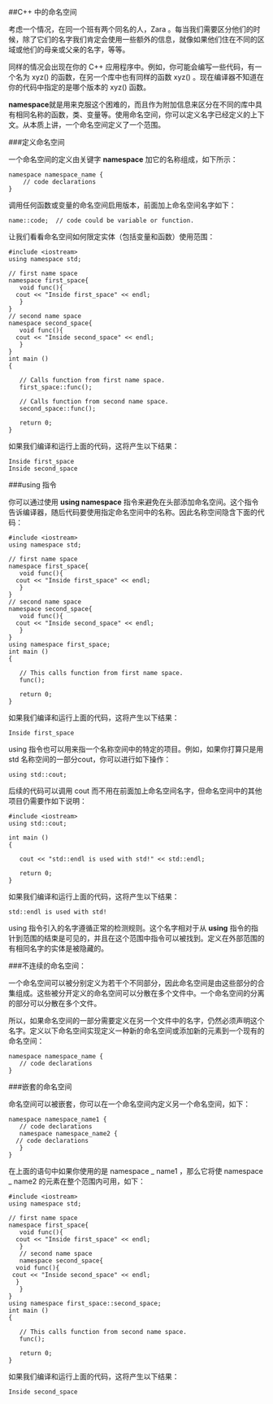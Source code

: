 ##C++ 中的命名空间

考虑一个情况，在同一个班有两个同名的人，Zara 。每当我们需要区分他们的时候，除了它们的名字我们肯定会使用一些额外的信息，就像如果他们住在不同的区域或他们的母亲或父亲的名字，等等。

同样的情况会出现在你的 C++ 应用程序中。例如，你可能会编写一些代码，有一个名为 xyz() 的函数，在另一个库中也有同样的函数 xyz() 。现在编译器不知道在你的代码中指定的是哪个版本的 xyz() 函数。

**namespace**就是用来克服这个困难的，而且作为附加信息来区分在不同的库中具有相同名称的函数，类、变量等。使用命名空间，你可以定义名字已经定义的上下文。从本质上讲，一个命名空间定义了一个范围。

###定义命名空间

一个命名空间的定义由关键字 **namespace** 加它的名称组成，如下所示：

	namespace namespace_name {
   		// code declarations
	}

调用任何函数或变量的命名空间启用版本，前面加上命名空间名字如下：


    name::code;  // code could be variable or function.

让我们看看命名空间如何限定实体（包括变量和函数）使用范围：

    #include <iostream>
    using namespace std;
    
    // first name space
    namespace first_space{
       void func(){
      cout << "Inside first_space" << endl;
       }
    }
    // second name space
    namespace second_space{
       void func(){
      cout << "Inside second_space" << endl;
       }
    }
    int main ()
    {
     
       // Calls function from first name space.
       first_space::func();
       
       // Calls function from second name space.
       second_space::func(); 
    
       return 0;
    }

如果我们编译和运行上面的代码，这将产生以下结果：

    Inside first_space
    Inside second_space

###using 指令

你可以通过使用 **using namespace** 指令来避免在头部添加命名空间。这个指令告诉编译器，随后代码要使用指定命名空间中的名称。因此名称空间隐含下面的代码：

    #include <iostream>
    using namespace std;
    
    // first name space
    namespace first_space{
       void func(){
      cout << "Inside first_space" << endl;
       }
    }
    // second name space
    namespace second_space{
       void func(){
      cout << "Inside second_space" << endl;
       }
    }
    using namespace first_space;
    int main ()
    {
     
       // This calls function from first name space.
       func();
       
       return 0;
    }

如果我们编译和运行上面的代码，这将产生以下结果：

    Inside first_space

using 指令也可以用来指一个名称空间中的特定的项目。例如，如果你打算只是用 std 名称空间的一部分cout，你可以进行如下操作：

    using std::cout;

后续的代码可以调用 cout 而不用在前面加上命名空间名字，但命名空间中的其他项目仍需要作如下说明：

    #include <iostream>
    using std::cout;
    
    int main ()
    {
     
       cout << "std::endl is used with std!" << std::endl;
       
       return 0;
    }

如果我们编译和运行上面的代码，这将产生以下结果：
    
    std::endl is used with std!

 using 指令引入的名字遵循正常的检测规则。这个名字相对于从 **using** 指令的指针到范围的结束是可见的，并且在这个范围中指令可以被找到。定义在外部范围的有相同名字的实体是被隐藏的。

###不连续的命名空间：

一个命名空间可以被分别定义为若干个不同部分，因此命名空间是由这些部分的合集组成。这些被分开定义的命名空间可以分散在多个文件中。一个命名空间的分离的部分可以分散在多个文件。

所以，如果命名空间的一部分需要定义在另一个文件中的名字，仍然必须声明这个名字。定义以下命名空间实现定义一种新的命名空间或添加新的元素到一个现有的命名空间：

    namespace namespace_name {
       // code declarations
    }

###嵌套的命名空间

命名空间可以被嵌套，你可以在一个命名空间内定义另一个命名空间，如下：

    namespace namespace_name1 {
       // code declarations
       namespace namespace_name2 {
      // code declarations
       }
    }

在上面的语句中如果你使用的是 namespace _ name1 ，那么它将使 namespace _ name2 的元素在整个范围内可用，如下：

    #include <iostream>
    using namespace std;
    
    // first name space
    namespace first_space{
       void func(){
      cout << "Inside first_space" << endl;
       }
       // second name space
       namespace second_space{
      void func(){
     cout << "Inside second_space" << endl;
      }
       }
    }
    using namespace first_space::second_space;
    int main ()
    {
     
       // This calls function from second name space.
       func();
       
       return 0;
    }

如果我们编译和运行上面的代码，这将产生以下结果：

    Inside second_space
